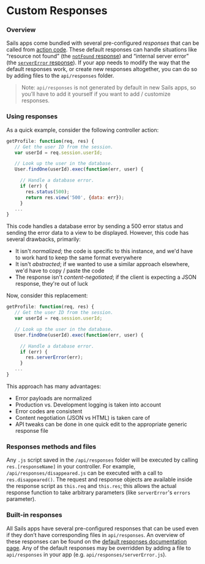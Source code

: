 # Custom Responses

### Overview

Sails apps come bundled with several pre-configured _responses_ that can be called from [action code](http://sailsjs.com/documentation/concepts/actions-and-controllers).  These default responses can handle situations like &ldquo;resource not found&rdquo; (the [`notFound` response](http://sailsjs.com/documentation/reference/response-res/res-not-found)) and &ldquo;internal server error&rdquo; (the [`serverError` response](http://sailsjs.com/documentation/reference/response-res/res-server-error)).  If your app needs to modify the way that the default responses work, or create new responses altogether, you can do so by adding files to the `api/responses` folder.

> Note: `api/responses` is not generated by default in new Sails apps, so you&rsquo;ll have to add it yourself if you want to add / customize responses.

### Using responses

As a quick example, consider the following controller action:

```javascript
getProfile: function(req, res) {
   // Get the user ID from the session.
   var userId = req.session.userId;

   // Look up the user in the database.
   User.findOne(userId).exec(function(err, user) {

     // Handle a database error.
     if (err) {
       res.status(500);
       return res.view('500', {data: err});
     }
   ...
}
```

This code handles a database error by sending a 500 error status and sending the error data to a view to be displayed.  However, this code has several drawbacks, primarily:

*  It isn't *normalized*; the code is specific to this instance, and we'd have to work hard to keep the same format everywhere
*  It isn't *abstracted*; if we wanted to use a similar approach elsewhere, we'd have to copy / paste the code
*  The response isn't *content-negotiated*; if the client is expecting a JSON response, they're out of luck

Now, consider this replacement:

```javascript
getProfile: function(req, res) {
   // Get the user ID from the session.
   var userId = req.session.userId;

   // Look up the user in the database.
   User.findOne(userId).exec(function(err, user) {

     // Handle a database error.
     if (err) {
       res.serverError(err);
     }
   ...
}
```


This approach has many advantages:

 - Error payloads are normalized
 - Production vs. Development logging is taken into account
 - Error codes are consistent
 - Content negotiation (JSON vs HTML) is taken care of
 - API tweaks can be done in one quick edit to the appropriate generic response file

### Responses methods and files

Any `.js` script saved in the `/api/responses` folder will be executed by calling `res.[responseName]` in your controller.  For example, `/api/responses/disappeared.js` can be executed with a call to `res.disappeared()`.  The request and response objects are available inside the response script as `this.req` and `this.res`; this allows the actual response function to take arbitrary parameters (like `serverError`'s `errors` parameter).

### Built-in responses

All Sails apps have several pre-configured responses that can be used even if they don&rsquo;t have corresponding files in `api/responses`.  An overview of these responses can be found on the [default responses documentation page](http://sailsjs.com/documentation/concepts/custom-responses/default-responses).  Any of the default responses may be overridden by adding a file to `api/responses` in your app (e.g. `api/responses/serverError.js`).


<docmeta name="displayName" value="Custom Responses">
